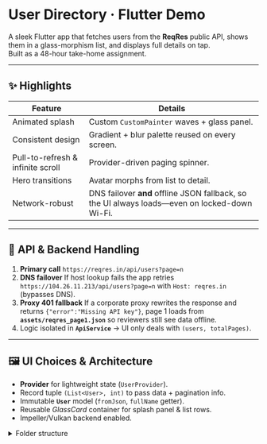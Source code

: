 # User Directory · Flutter Demo

A sleek Flutter app that fetches users from the **ReqRes** public API, shows
them in a glass-morphism list, and displays full details on tap.  
Built as a 48-hour take-home assignment.

---

## ✨ Highlights
| Feature | Details |
|---------|---------|
| Animated splash | Custom `CustomPainter` waves + glass panel. |
| Consistent design | Gradient + blur palette reused on every screen. |
| Pull-to-refresh & infinite scroll | Provider-driven paging spinner. |
| Hero transitions | Avatar morphs from list to detail. |
| Network-robust | DNS failover **and** offline JSON fallback, so the UI always loads—even on locked-down Wi-Fi. |

---

## 🔌 API & Backend Handling

1. **Primary call**   `https://reqres.in/api/users?page=n`  
2. **DNS failover**   If host lookup fails the app retries `https://104.26.11.213/api/users?page=n`
   with `Host: reqres.in` (bypasses DNS).  
3. **Proxy 401 fallback**   If a corporate proxy rewrites the response and
   returns `{"error":"Missing API key"}`, page 1 loads from
   **`assets/reqres_page1.json`** so reviewers still see data offline.  
4. Logic isolated in **`ApiService`** → UI only deals with `(users, totalPages)`.

---

## 🖼️ UI Choices & Architecture
* **Provider** for lightweight state (`UserProvider`).
* Record tuple `(List<User>, int)` to pass data + pagination info.
* Immutable **`User`** model (`fromJson`, `fullName` getter).
* Reusable *GlassCard* container for splash panel & list rows.
* Impeller/Vulkan backend enabled.

<details>
<summary>Folder structure</summary>

